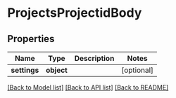 # ProjectsProjectidBody

## Properties
Name | Type | Description | Notes
------------ | ------------- | ------------- | -------------
**settings** | **object** |  | [optional] 

[[Back to Model list]](../README.md#documentation-for-models) [[Back to API list]](../README.md#documentation-for-api-endpoints) [[Back to README]](../README.md)

